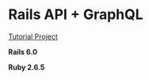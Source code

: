 # Rails API + GraphQL

[Tutorial Project](https://medium.com/neocoast/setting-up-your-first-rails-graphql-api-acd806b5d596)

 **Rails 6.0**
 
 **Ruby 2.6.5**
 
 
